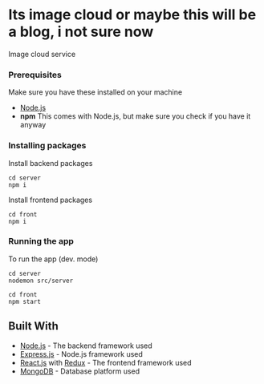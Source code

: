 # Its image cloud or maybe this will be a blog, i not sure now

Image cloud service

### Prerequisites

Make sure you have these installed on your machine

* [Node.js](https://nodejs.org/en/download/)
* **npm** This comes with Node.js, but make sure you check if you have it anyway

### Installing packages

Install backend packages

```
cd server
npm i
```

Install frontend packages

```
cd front
npm i
```

### Running the app

To run the app (dev. mode)

```
cd server
nodemon src/server

cd front
npm start
```

## Built With

* [Node.js](https://nodejs.org) - The backend framework used
* [Express.js](https://github.com/expressjs/express) - Node.js framework used
* [React.js](https://github.com/facebook/react) with [Redux](https://redux.js.org/) - The frontend framework used
* [MongoDB](https://www.mongodb.com/) - Database platform used


